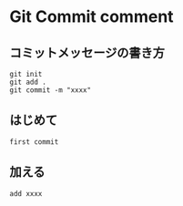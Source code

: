<!-- Gitにてコミットする際に、コメントが覚えられないので、ここにまとめてメモとして記述していく。本稿は、更新を行う。 -->

# Git Commit comment

## コミットメッセージの書き方
```
git init
git add .
git commit -m "xxxx"
```

## はじめて
```
first commit
```

## 加える
```
add xxxx
```